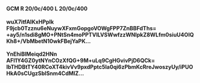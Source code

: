 #### GCM R 20/0c/400 L 20/0c/400
**wuX7itfAIKxHPpIk**<br/>**F9jcb0Tzznu6eNuywXFxmGopgoVOWgFPP7ZnBBFdThs=**<br/>**+ay5/n1sdi8gMO+PNtSn4moPPTVILVSWwfzzWNIpkZ8WLfm0siuU4OlQKh8+/VbMbetN10wkFBejYaPK...**<br/><br/>
**YnEhiBlMeiqd2HNn**<br/>**AFl1Y4GZ0ytNYnCOzXfQG+9M+uLq9CgHGvivPjD6QCk=**<br/>**lbTHDBtTY40RCoXT4kivVv9pxdPptc5Ia0qi6zPbmKcRreJwoszyUy/iPUOHkA0sCUgzSbISnm4CdMIZ...**
